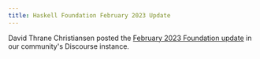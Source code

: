 ```yaml
---
title: Haskell Foundation February 2023 Update
---
```


David Thrane Christiansen posted the <a href='https://discourse.haskell.org/t/haskell-foundation-february-2023-update/5896' target='_blank'>February 2023 Foundation update</a> in our community's Discourse instance.
